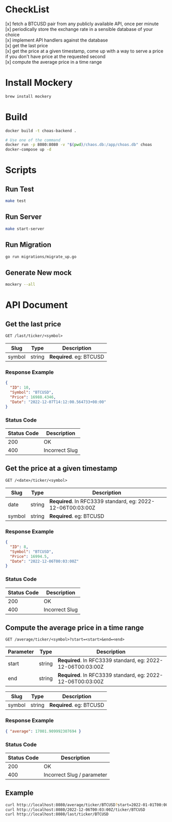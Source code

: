 # CheckList

[x] fetch a BTCUSD pair from any publicly available API, once per minute  
[x] periodically store the exchange rate in a sensible database of your choice  
[x] implement API handlers against the database  
[x] get the last price  
[x] get the price at a given timestamp, come up with a way to serve a price if you don't have price at the requested second  
[x] compute the average price in a time range

# Install Mockery

```sh
brew install mockery
```

# Build

```sh
docker build -t choas-backend .

# Use one of the command
docker run -p 8080:8080 -v "$(pwd)/chaos.db:/app/choas.db" choas 
docker-compose up -d
```

# Scripts

## Run Test

```sh
make test
```

## Run Server

```sh
make start-server
```

## Run Migration

```sh
go run migrations/migrate_up.go
```

## Generate New mock

```sh
mockery --all
```

# API Document

## Get the last price

```
GET /last/ticker/<symbol>
```

| Slug   | Type   | Description              |
| ------ | ------ | ------------------------ |
| symbol | string | **Required**. eg: BTCUSD |

### Response Example

```json
{
  "ID": 10,
  "Symbol": "BTCUSD",
  "Price": 16988.4346,
  "Date": "2022-12-07T14:12:00.564733+08:00"
}
```

### Status Code

| Status Code | Description    |
| ----------- | -------------- |
| 200         | OK             |
| 400         | Incorrect Slug |

## Get the price at a given timestamp

```
GET /<date>/ticker/<symbol>
```

| Slug   | Type   | Description                                                 |
| ------ | ------ | ----------------------------------------------------------- |
| date   | string | **Required**. In RFC3339 standard, eg: 2022-12-06T00:03:00Z |
| symbol | string | **Required**. eg: BTCUSD                                    |

### Response Example

```json
{
  "ID": 8,
  "Symbol": "BTCUSD",
  "Price": 16994.5,
  "Date": "2022-12-06T00:03:00Z"
}
```

### Status Code

| Status Code | Description    |
| ----------- | -------------- |
| 200         | OK             |
| 400         | Incorrect Slug |

## Compute the average price in a time range

```
GET /average/ticker/<symbol>?start=<start>&end=<end>
```

| Parameter | Type   | Description                                                 |
| --------- | ------ | ----------------------------------------------------------- |
| start     | string | **Required**. In RFC3339 standard, eg: 2022-12-06T00:03:00Z |
| end       | string | **Required**. In RFC3339 standard, eg: 2022-12-06T00:03:00Z |

| Slug   | Type   | Description              |
| ------ | ------ | ------------------------ |
| symbol | string | **Required**. eg: BTCUSD |

### Response Example

```json
{ "average": 17001.909992307694 }
```

### Status Code

| Status Code | Description                |
| ----------- | -------------------------- |
| 200         | OK                         |
| 400         | Incorrect Slug / parameter |

## Example

```sh
curl http://localhost:8080/average/ticker/BTCUSD?start=2022-01-01T00:00:00Z&end=2022-12-31T23:59:59Z
curl http://localhost:8080/2022-12-06T00:03:00Z/ticker/BTCUSD
curl http://localhost:8080/last/ticker/BTCUSD
```
